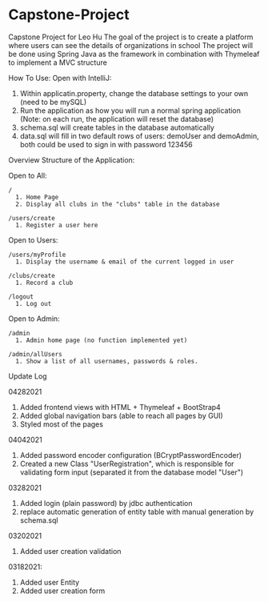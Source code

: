 # Capstone-Project
Capstone Project for Leo Hu
The goal of the project is to create a platform where users can see the details of organizations in school
The project will be done using Spring Java as the framework in combination with Thymeleaf to implement a MVC structure

How To Use:
Open with IntelliJ:
  1. Within applicatin.property, change the database settings to your own (need to be mySQL)
  2. Run the application as how you will run a normal spring application (Note: on each run, the application will reset the database)
  3. schema.sql will create tables in the database automatically
  4. data.sql will fill in two default rows of users: demoUser and demoAdmin, both could be used to sign in with password 123456

Overview Structure of the Application:

  Open to All:
  
    /
      1. Home Page
      2. Display all clubs in the "clubs" table in the database
    
    /users/create
      1. Register a user here

  Open to Users:
  
    /users/myProfile
      1. Display the username & email of the current logged in user

    /clubs/create
      1. Record a club

    /logout
      1. Log out

  Open to Admin:
  
    /admin
      1. Admin home page (no function implemented yet)

    /admin/allUsers
      1. Show a list of all usernames, passwords & roles.

Update Log

04282021
1. Added frontend views with HTML + Thymeleaf + BootStrap4
2. Added global navigation bars (able to reach all pages by GUI)
3. Styled most of the pages

04042021
1. Added password encoder configuration (BCryptPasswordEncoder)
2. Created a new Class "UserRegistration", which is responsible for validating form input (separated it from the database model "User")

03282021
1. Added login (plain password) by jdbc authentication
2. replace automatic generation of entity table with manual generation by schema.sql

03202021
1. Added user creation validation

03182021:
1. Added user Entity
2. Added user creation form
